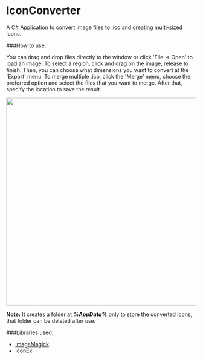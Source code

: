 # IconConverter

A C# Application to convert image files to .ico and creating multi-sized icons.

###How to use:

You can drag and drop files directly to the window or click 'File -> Open' to load an image. To select a region, click and drag on the image, release to finish. Then, you can choose what dimensions you want to convert at the 'Export' menu. To merge multiple .ico, click the 'Merge' menu, choose the preferred option and select the files that you want to merge. After that, specify the location to save the result.

<p align="center">
<img align="center" src="http://i.imgur.com/yCbhyqR.png" width="551"/>

**Note:** It creates a folder at ***%AppData%*** only to store the converted icons, that folder can be deleted after use.

###Libraries used:

- [ImageMagick](https://github.com/ImageMagick/ImageMagick)     
- IconEx
